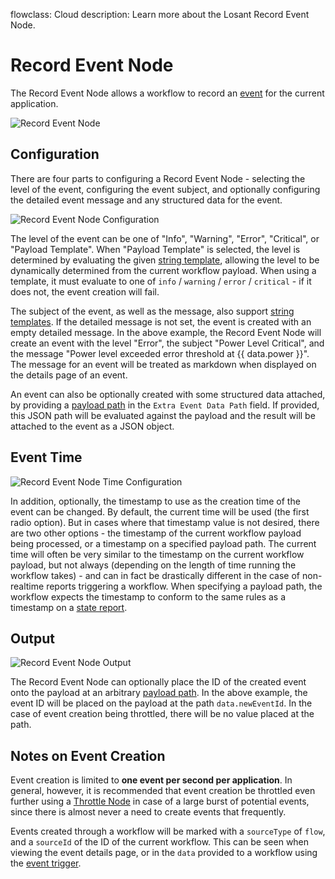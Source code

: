 flowclass: Cloud
description: Learn more about the Losant Record Event Node.

# Record Event Node

The Record Event Node allows a workflow to record an [event](/applications/events/) for the current application.

![Record Event Node](/images/workflows/outputs/record-event-node.png "Record Event Node")

## Configuration

There are four parts to configuring a Record Event Node - selecting the level of the event, configuring the event subject, and optionally configuring the detailed event message and any structured data for the event.

![Record Event Node Configuration](/images/workflows/outputs/record-event-node-config.png "Record Event Node Configuration")

The level of the event can be one of "Info", "Warning", "Error", "Critical", or "Payload Template". When "Payload Template" is selected, the level is determined by evaluating the given [string template](/workflows/accessing-payload-data/#string-templates), allowing the level to be dynamically determined from the current workflow payload. When using a template, it must evaluate to one of `info` / `warning` / `error` / `critical` - if it does not, the event creation will fail.

The subject of the event, as well as the message, also support [string templates](/workflows/accessing-payload-data/#string-templates). If the detailed message is not set, the event is created with an empty detailed message. In the above example, the Record Event Node will create an event with the level "Error", the subject "Power Level Critical", and the message "Power level exceeded error threshold at {{ data.power }}". The message for an event will be treated as markdown when displayed on the details page of an event.

An event can also be optionally created with some structured data attached, by providing a [payload path](/workflows/accessing-payload-data/#payload-paths) in the `Extra Event Data Path` field. If provided, this JSON path will be evaluated against the payload and the result will be attached to the event as a JSON object.

## Event Time

![Record Event Node Time Configuration](/images/workflows/outputs/record-event-node-time.png "Record Event Node Time Configuration")

In addition, optionally, the timestamp to use as the creation time of the event can be changed. By default, the current time will be used (the first radio option). But in cases where that timestamp value is not desired, there are two other options - the timestamp of the current workflow payload being processed, or a timestamp on a specified payload path. The current time will often be very similar to the timestamp on the current workflow payload, but not always (depending on the length of time running the workflow takes) - and can in fact be drastically different in the case of non-realtime reports triggering a workflow. When specifying a payload path, the workflow expects the timestamp to conform to the same rules as a timestamp on a [state report](/devices/state/#including-timestamps).

## Output

![Record Event Node Output](/images/workflows/outputs/record-event-node-output.png "Record Event Node Output")

The Record Event Node can optionally place the ID of the created event onto the payload at an arbitrary [payload path](/workflows/accessing-payload-data/#payload-paths). In the above example, the event ID will be placed on the payload at the path `data.newEventId`. In the case of event creation being throttled, there will be no value placed at the path.

## Notes on Event Creation

Event creation is limited to **one event per second per application**. In general, however, it is recommended that event creation be throttled even further using a [Throttle Node](/workflows/logic/throttle/) in case of a large burst of potential events, since there is almost never a need to create events that frequently.

Events created through a workflow will be marked with a `sourceType` of `flow`, and a `sourceId` of the ID of the current workflow. This can be seen when viewing the event details page, or in the `data` provided to a workflow using the [event trigger](/workflows/triggers/event/).
